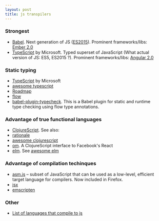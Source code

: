```yaml
---
layout: post
title: js transpilers
---
```


### Strongest
 - [Babel](https://babeljs.io/). Next generation of JS ([ES2015](https://babeljs.io/docs/learn-es2015/)). Prominent frameworks/libs: [Ember 2.0](https://github.com/nmec/awesome-ember)
 - [TypeScript](http://www.typescriptlang.org/) by Microsoft. Typed superset of JavaScript (What actual version of JS: ES5, ES2015 ?). Prominent frameworks/libs: [Angular 2.0](https://github.com/AngularClass/awesome-angular2)

### Static typing
 - [TypeScript](http://www.typescriptlang.org/) by Microsoft
  - [awesome typescript](https://github.com/dzharii/awesome-typescript)
  - [Roadmap](https://github.com/Microsoft/TypeScript/wiki/Roadmap)
 - [flow](http://flowtype.org/)
 - [babel-plugin-typecheck](https://github.com/codemix/babel-plugin-typecheck). This is a Babel plugin for static and runtime type checking using flow type annotations.

### Advantage of true functional languages
 - [ClojureScript](https://github.com/clojure/clojurescript). See also:
  - [rationale](http://clojure.org/rationale)
  - [awesome clojurescript](https://github.com/emrehan/awesome-clojurescript)
  - [om](https://github.com/omcljs/om). A ClojureScript interface to Facebook's React
 - [elm](http://elm-lang.org/). See [awesome elm](https://github.com/isRuslan/awesome-elm)

### Advantage of compilation techinques
 - [asm.js](http://asmjs.org/) – subset of JavaScript that can be used as a low-level, efficient target language for compilers. Now included in Firefox.
 - [jsx](https://jsx.github.io/)
 - [emscripten](https://github.com/kripken/emscripten)

### Other
 - [List of languages that compile to js](https://github.com/jashkenas/coffeescript/wiki/list-of-languages-that-compile-to-js)

